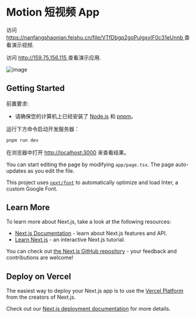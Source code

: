# Motion 短视频 App

访问 [ https://nanfangshaonian.feishu.cn/file/VTfDbgp2goPulgxvIF0c31eUnnb ](https://nanfangshaonian.feishu.cn/file/VTfDbgp2goPulgxvIF0c31eUnnb) 查看演示视频.

访问 [ http://159.75.156.115 ](http://159.75.156.115) 查看演示应用.

![image](https://github.com/motion-app-dev/motion-web/assets/61679509/1561fff5-124c-4853-84dc-68d399d27acf)

## Getting Started
前置要求:
- 请确保您的计算机上已经安装了 [Node.js](https://nodejs.org/)  和 [pnpm](https://pnpm.io/)。

运行下方命令启动开发服务器：

```bash
pnpm run dev
```

在浏览器中打开 [http://localhost:3000](http://localhost:3000) 来查看结果。

You can start editing the page by modifying `app/page.tsx`. The page auto-updates as you edit the file.

This project uses [`next/font`](https://nextjs.org/docs/basic-features/font-optimization) to automatically optimize and load Inter, a custom Google Font.

## Learn More

To learn more about Next.js, take a look at the following resources:

- [Next.js Documentation](https://nextjs.org/docs) - learn about Next.js features and API.
- [Learn Next.js](https://nextjs.org/learn) - an interactive Next.js tutorial.

You can check out [the Next.js GitHub repository](https://github.com/vercel/next.js/) - your feedback and contributions are welcome!

## Deploy on Vercel

The easiest way to deploy your Next.js app is to use the [Vercel Platform](https://vercel.com/new?utm_medium=default-template&filter=next.js&utm_source=create-next-app&utm_campaign=create-next-app-readme) from the creators of Next.js.

Check out our [Next.js deployment documentation](https://nextjs.org/docs/deployment) for more details.
